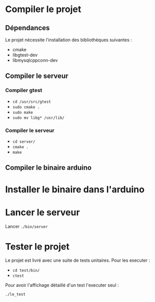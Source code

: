 Compiler le projet
==================

Dépendances
-----------

Le projet nécessite l'installation des bibliothèques suivantes :

* cmake
* libgtest-dev
* libmysqlcppconn-dev

Compiler le serveur
-------------------

### Compiler gtest

* `cd /usr/src/gtest`
* `sudo cmake .`
* `sudo make`
* `sudo mv libg* /usr/lib/`

### Compiler le serveur

* `cd server/`
* `cmake .`
* `make`

Compiler le binaire arduino
---------------------------

Installer le binaire dans l'arduino
===================================

Lancer le serveur
=================

Lancer `./bin/server`

Tester le projet
================

Le projet est livré avec une suite de tests unitaires.
Pour les executer :

* `cd test/bin/`
* `ctest`

Pour avoir l'affichage détaillé d'un test l'executer seul :

`./le_test`
